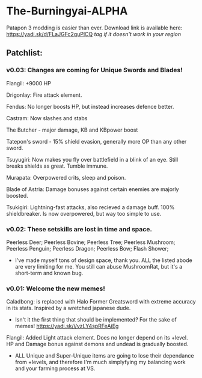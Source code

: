 # The-Burningyai-ALPHA
Patapon 3 modding is easier than ever.
Download link is available here: https://yadi.sk/d/FLaJGFc2quPlCQ
*tag if it doesn't work in your region*
###
Patchlist:
-----

### v0.03: Changes are coming for Unique Swords and Blades!
Flangil: +9000 HP

Drigonlay: Fire attack element.

Fendus: No longer boosts HP, but instead increases defence better.

Castram: Now slashes and stabs

The Butcher - major damage, KB and KBpower boost

Tatepon's sword - 15% shield evasion, generally more OP than any other sword.

Tsuyugiri: Now makes you fly over battlefield in a blink of an eye. Still breaks shields as great. Tumble immune.

Murapata: Overpowered crits, sleep and poison.

Blade of Astria: Damage bonuses against certain enemies are majorly boosted.

Tsukigiri: Lightning-fast attacks, also recieved a damage buff. 100% shieldbreaker. Is now overpowered, but way too simple to use.

### v0.02: These setskills are lost in time and space.
Peerless Deer;
Peerless Bovine;
Peerless Tree;
Peerless Mushroom;
Peerless Penguin;
Peerless Dragon;
Peerless Bow;
Flash Shower;
 - I've made myself tons of design space, thank you. ALL the listed abode are very limiting for me. You still can abuse MushroomRat, but it's a short-term and known bug.

###  v0.01: Welcome the new memes!

Caladbong: is replaced with Halo Former Greatsword with extreme accuracy in its stats. Inspired by a wretched japanese dude.
 - Isn't it the first thing that should be implemented? For the sake of memes! https://yadi.sk/i/vzLY4spRFeAiEg
 
Flangil:   Added Light attack element. Does no longer depend on its +level. HP and Damage bonus against demons and undead is gradually boosted.
 - ALL Unique and Super-Unique items are going to lose their dependance from +levels, and therefore I'm much simplyfying my balancing work and your farming process at VS.

